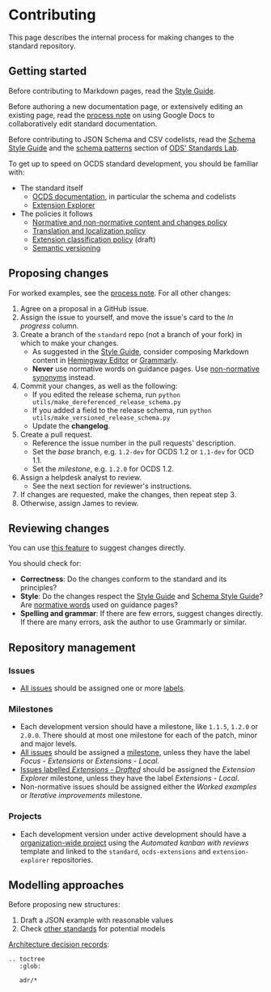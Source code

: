 # Contributing

This page describes the internal process for making changes to the standard repository.

## Getting started

Before contributing to Markdown pages, read the [Style Guide](../../meta/style_guide).

Before authoring a new documentation page, or extensively editing an existing page, read the [process note](https://docs.google.com/document/d/1vBn4HFaczjcCur19kSwEMwk2uciFCdNgm9S9Ue_LnjY/) on using Google Docs to collaboratively edit standard documentation.

Before contributing to JSON Schema and CSV codelists, read the [Schema Style Guide](../../meta/schema_style_guide) and the [schema patterns](https://os4d.opendataservices.coop/patterns/schema/) section of [ODS' Standards Lab](http://os4d.opendataservices.coop/).

To get up to speed on OCDS standard development, you should be familiar with:

* The standard itself
  * [OCDS documentation](https://standard.open-contracting.org/), in particular the schema and codelists
  * [Extension Explorer](https://extensions.open-contracting.org/)
* The policies it follows
  * [Normative and non-normative content and changes policy](https://docs.google.com/document/d/1xjlAneqgewZvHh6_hwuQ98hbjxRcA2IUqOTJiNGcOf8/edit)
  * [Translation and localization policy](https://standard.open-contracting.org/1.1/en/support/governance/#translation-and-localization-policy)
  * [Extension classification policy](https://docs.google.com/document/d/1zvR1PDefO6yTK28uKA6XCnxMLiC9oiEeb3uFjHuRyqI/edit) (draft)
  * [Semantic versioning](https://semver.org)

## Proposing changes

For worked examples, see the [process note](https://docs.google.com/document/d/1Sp1sXVx99k-zdpNKE6kAwGkmyHG6KWCIaiZ1GYE_cOY/edit). For all other changes:

1. Agree on a proposal in a GitHub issue.
1. Assign the issue to yourself, and move the issue's card to the *In progress* column.
1. Create a branch of the `standard` repo (not a branch of your fork) in which to make your changes.
    * As suggested in the [Style Guide](../../meta/style_guide), consider composing Markdown content in [Hemingway Editor](http://www.hemingwayapp.com/) or [Grammarly](https://www.grammarly.com/).
    * **Never** use normative words on guidance pages. Use [non-normative synonyms](https://tools.ietf.org/html/draft-hansen-nonkeywords-non2119-04#page-3) instead.
1. Commit your changes, as well as the following:
    * If you edited the release schema, run `python utils/make_dereferenced_release_schema.py`
    * If you added a field to the release schema, run `python utils/make_versioned_release_schema.py`
    * Update the **changelog**.
1. Create a pull request.
    * Reference the issue number in the pull requests' description.
    * Set the *base* branch, e.g. `1.2-dev` for OCDS 1.2 or `1.1-dev` for OCD 1.1.
    * Set the *milestone*, e.g. `1.2.0` for OCDS 1.2.
1. Assign a helpdesk analyst to review.
    * See the next section for reviewer's instructions.
1. If changes are requested, make the changes, then repeat step 3.
1. Otherwise, assign James to review.

## Reviewing changes

You can use [this feature](https://help.github.com/en/github/collaborating-with-issues-and-pull-requests/reviewing-proposed-changes-in-a-pull-request) to suggest changes directly.

You should check for:

* **Correctness**: Do the changes conform to the standard and its principles?
* **Style**: Do the changes respect the [Style Guide](../../meta/style_guide) and [Schema Style Guide](../../meta/schema_style_guide)? Are [normative words](https://tools.ietf.org/html/draft-hansen-nonkeywords-non2119-04#page-3) used on guidance pages?
* **Spelling and grammar**: If there are few errors, suggest changes directly. If there are many errors, ask the author to use Grammarly or similar.

## Repository management

### Issues

* [All issues](https://github.com/open-contracting/standard/issues?q=is%3Aissue+is%3Aopen+no%3Alabel) should be assigned one or more [labels](https://github.com/open-contracting/standard/labels).

### Milestones

* Each development version should have a milestone, like `1.1.5`, `1.2.0` or `2.0.0`. There should at most one milestone for each of the patch, minor and major levels.
* [All issues](https://github.com/open-contracting/standard/issues?q=is%3Aissue+is%3Aopen+no%3Amilestone+-label%3A%22Focus+-+Extensions%22+-label%3A%22Extensions+-+Local%22) should be assigned a [milestone](https://github.com/open-contracting/standard/milestones), unless they have the label *Focus - Extensions* or *Extensions - Local*.
* [Issues labelled *Extensions - Drafted*](https://github.com/open-contracting/standard/issues?q=is%3Aopen+is%3Aissue+label%3A%22Extensions+-+Drafted%22+-label%3A%22Extensions+-+Local%22+-milestone%3A%22Extension+Explorer%22+) should be assigned the *Extension Explorer* milestone, unless they have the label *Extensions - Local*.
* Non-normative issues should be assigned either the *Worked examples* or *Iterative improvements* milestone.

### Projects

* Each development version under active development should have a [organization-wide project](https://github.com/orgs/open-contracting/projects) using the *Automated kanban with reviews* template and linked to the `standard`, `ocds-extensions` and `extension-explorer` repositories.

## Modelling approaches

Before proposing new structures:

1. Draft a JSON example with reasonable values
1. Check [other standards](https://lov.linkeddata.es/dataset/lov) for potential models

[Architecture decision records](https://github.blog/2020-08-13-why-write-adrs/):

```eval_rst
.. toctree
   :glob:

   adr/*
```
